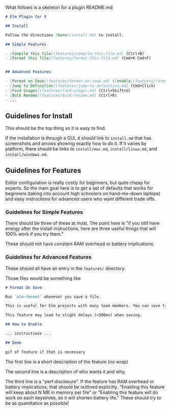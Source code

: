 What follows is a skeleton for a plugin README.md

```markdown
# Elm Plugin for X

## Install

Follow the directions [here](install.md) to install.

## Simple Features

- [Compile this file](features/compile-this-file.md) (Ctrl+B)
- [Format this file](features/format-this-file.md) (Cmd+K Cmd+F)


## Advanced Features

- [Format on Save](features/format-on-save.md) ([enable](features/format-on-save.md#enable))
- [Jump to Definition](features/jump-to-definition.md) (Cmd+Click)
- [Find Usages](features/find-usages.md) (Ctrl+Shift+U)
- [Bulk Rename](features/bulk-rename.md) (Ctrl+R)
- ...
```


## Guidelines for Install

This should be the top thing so it is easy to find.

If the installation is through a GUI, it should link to `install.md` that has screenshots and arrows showing exactly how to do it. If it varies by platform, there should be links to `install/mac.md`, `install/linux.md`, and `install/windows.md`.


## Guidelines for Features

Editor configuration is really costly for beginners, but quite cheap for experts. So the main goal here is to get a set of defaults that works for beginners (taking into account high schoolers on hand-me-down laptops) and easy instructions for advanced users who want different trade offs.


### Guidelines for Simple Features

There should be three of these at most. The point here is "if you still have energy after the install instructions, here are three useful things that will 100% work if you try them."

These should not have constant RAM overhead or battery implications.


### Guidelines for Advanced Features

These should all have an entry in the `features/` directory.

Those files would be something like

```markdown
# Format On Save

Run `elm-format` whenever you save a file.

This is useful for Elm projects with many team members. You can save time in code review if your files are just always formatted this way.

This feature may lead to slight delays (<500ms) when saving.

## How to Enable

... instructions ...

## Demo

gif of feature if that is necessary
```

The first line is a short description of the feature (no wrap)

The second line is a description of who wants it and why.

The third line is a "perf disclosure". If the feature has RAM overhead or battery implications, that should be outlined explicitly. "Enabling this feature will keep about N MB in memory per file" or "Enabling this feature will do work on each keystroke, so it will shorten battery life." These should try to be as quantitative as possible!

